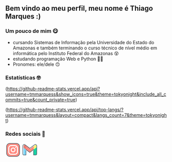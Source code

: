 ## Bem vindo ao meu perfil, meu nome é Thiago Marques :)

###  Um pouco de mim 😋
- cursando Sistemas de Informação pela Universidade do Estado do Amazonas e também terminando o curso técnico de nível médio em informática pelo Instituto Federal do Amazonas 😵
- estudando programação Web e Python 👨‍💻
- Pronomes: ele/dele 🙃

### Estatísticas 🤓
(https://github-readme-stats.vercel.app/api?username=tmmarquess&show_icons=true&theme=tokyonight&include_all_commits=true&count_private=true)

(https://github-readme-stats.vercel.app/api/top-langs/?username=tmmarquess&layout=compact&langs_count=7&theme=tokyonight)
### Redes sociais 💬
<a href="https://instagram.com/tmmarquess" target="_blank"><img src="instagram.png"></img></a> 
<a href="https://mail.google.com/mail/?view=cm&fs=1&to=thiago.uchoa18%40gmail.com&authuser=0" target="_blank"><img src="gmail.png"></img></a>
<!--
**tmmarquess/tmmarquess** is a ✨ _special_ ✨ repository because its `README.md` (this file) appears on your GitHub profile.
:)
Here are some ideas to get you started:

- 🔭 I’m currently working on ...
- 🌱 I’m currently learning ...
- 👯 I’m looking to collaborate on ...
- 🤔 I’m looking for help with ...
- 💬 Ask me about ...
- 📫 How to reach me: ...
- 😄 Pronouns: ...
- ⚡ Fun fact: ...
-->

